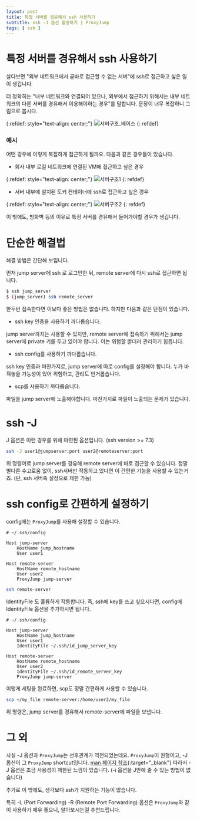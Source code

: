 ```yaml
---
layout: post
title: 특정 서버를 경유해서 ssh 사용하기
subtitle: ssh -J 옵션 활용하기 | ProxyJump
tags: [ ssh ]
---
```


# 특정 서버를 경유해서 ssh 사용하기


살다보면 "외부 네트워크에서 곧바로 접근할 수 없는 서버"에 ssh로 접근하고 싶은 일이 생깁니다.

더 정확히는 "내부 네트워크와 연결되어 있으나, 외부에서 접근하기 위해서는 내부 네트워크의 다른 서버를 경유해서 이용해야하는 경우"를 말합니다. 문장이 너무 복잡하니 그림으로 봅시다.

{:refdef: style="text-align: center;"}
![서버구조_베이스]({{"/assets/img/ssh-diagram-base.png"|relative_url}})
{: refdef}

### 예시

어떤 경우에 이렇게 복잡하게 접근하게 될까요. 다음과 같은 경우들이 있습니다.

- 회사 내부 로컬 네트워크에 연결된 VM에 접근하고 싶은 경우

{:refdef: style="text-align: center;"}
![서버구조1]({{"/assets/img/ssh-diagram1.png"|relative_url}})
{: refdef}

- 서버 내부에 설치된 도커 컨테이너에 ssh로 접근하고 싶은 경우

{:refdef: style="text-align: center;"}
![서버구조2]({{"/assets/img/ssh-diagram2.png"|relative_url}})
{: refdef}

이 밖에도, 방화벽 등의 이유로 특정 서버를 경유해서 들어가야할 경우가 생깁니다.

# 단순한 해결법

해결 방법은 간단해 보입니다.

먼저 jump server에 ssh 로 로그인한 뒤, remote server에 다시 ssh로 접근하면 됩니다.

```sh
$ ssh jump_server
$ (jump_server) ssh remote_server
```

한두번 접속한다면 이보다 좋은 방법은 없습니다. 하지만 다음과 같은 단점이 있습니다.

- ssh key 인증을 사용하기 까다롭습니다. 

jump server까지는 사용할 수 있지만, remote server에 접속하기 위해서는 jump server에 private 키를 두고 있어야 합니다. 이는 위험할 뿐더러 관리하기 힘듭니다.

- ssh config를 사용하기 까다롭습니다.

ssh key 인증과 마찬가지로, jump server에 따로 config를 설정해야 합니다. 누가 바꿔놓을 가능성이 있어 위험하고, 관리도 번거롭습니다.

- scp를 사용하기 까다롭습니다.

파일을 jump server에 노출해야합니다. 마찬가지로 파일이 노출되는 문제가 있습니다.

# ssh -J

J 옵션은 이런 경우를 위해 마련된 옵션입니다. (ssh version >= 7.3)

```sh
ssh -J user1@jumpserver:port user2@remoteserver:port
```

위 명령어로 jump server를 경유해 remote server에 바로 접근할 수 있습니다. 정말 별다른 수고로움 없이, ssh서버만 작동하고 있다면 이 간편한 기능을 사용할 수 있는거죠. (단, ssh 서버측 설정으로 제한 가능)


# ssh config로 간편하게 설정하기

config에는 `ProxyJump`를 사용해 설정할 수 있습니다.

```
# ~/.ssh/config

Host jump-server
    HostName jump_hostname
    User user1

Host remote-server
    HostName remote_hostname
    User user2
    ProxyJump jump-server
```

<p></p>

```sh
ssh remote-server
```

IdentityFile 도 훌륭하게 작동합니다. 즉, ssh에 key를 쓰고 싶으시다면, config에 IdentityFile 옵션을 추가하시면 됩니다.

```
# ~/.ssh/config

Host jump-server
    HostName jump_hostname
    User user1
    IdentityFile ~/.ssh/id_jump_server_key

Host remote-server
    HostName remote_hostname
    User user2
    IdentityFile ~/.ssh/id_remote_server_key
    ProxyJump jump-server
```

이렇게 세팅을 완료하면, scp도 정말 간편하게 사용할 수 있습니다.

```sh
scp ~/my_file remote-server:/home/user2/my_file
```

위 명령은, jump server를 경유해서 remote-server에 파일을 보냅니다.


# 그 외

사실 -J 옵션과 `ProxyJump`는 선후관계가 역전되었는데요. `ProxyJump`이 원형이고, -J 옵션이 그 `ProxyJump` shortcut입니다. [man 페이지 참조](https://man.openbsd.org/ssh#J){:target="_blank"} 따라서 -J 옵션은 조금 사용성이 제한된 느낌이 있습니다. (-i 옵션을 J안에 줄 수 있는 방법이 없습니다)

추가로 이 밖에도, 생각보다 ssh가 지원하는 기능이 많습니다.

특히 -L (Port Forwarding) -R (Remote Port Forwarding) 옵션은 `ProxyJump`와 같이 사용하기 매우 좋으니, 알아보시는걸 추천드립니다.